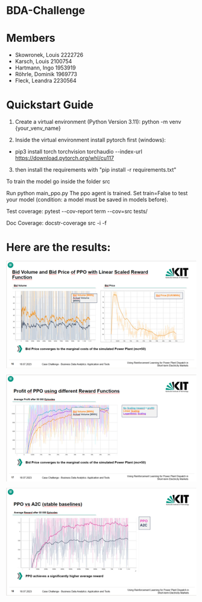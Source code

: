 # BDA-Challenge 

# Members
- Skowronek, Louis 2222726
- Karsch, Louis 2100754
- Hartmann, Ingo 1953919
- Röhrle, Dominik 1969773
- Fleck, Leandra 2230564

# Quickstart Guide
1. Create a virtual environment (Python Version 3.11): python -m venv {your_venv_name}

2. Inside the virtual environment install pytorch first (windows):
- pip3 install torch torchvision torchaudio --index-url https://download.pytorch.org/whl/cu117
3. then install the requirements with "pip install -r requirements.txt"

To train the model go inside the folder src

Run python main_ppo.py
The ppo agent is trained. Set train=False to test your model (condition: a model must be saved in models before).

Test coverage: pytest --cov-report term --cov=src tests/

Doc Coverage: docstr-coverage src -i -f


# Here are the results:

![image.png](./images/image1.png)


![image-1.png](./images/image2.png)


![image-2.png](./images/image3.png)

